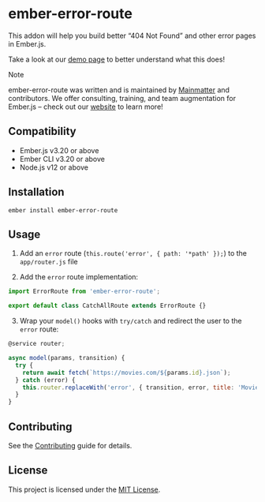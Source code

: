 ember-error-route
==============================================================================

This addon will help you build better “404 Not Found” and other error pages in
Ember.js.

Take a look at our [demo page](https://mainmatter.github.io/ember-error-route/)
to better understand what this does!

> [!NOTE]
> ember-error-route was written and is maintained by [Mainmatter](https://mainmatter.com) and contributors.
> We offer consulting, training, and team augmentation for Ember.js – check out our [website](https://mainmatter.com/ember-consulting/) to learn more!

Compatibility
------------------------------------------------------------------------------

* Ember.js v3.20 or above
* Ember CLI v3.20 or above
* Node.js v12 or above


Installation
------------------------------------------------------------------------------

```
ember install ember-error-route
```


Usage
------------------------------------------------------------------------------

1. Add an `error` route (`this.route('error', { path: '*path' });`) to the
   `app/router.js` file

2. Add the `error` route implementation:

```js
import ErrorRoute from 'ember-error-route';

export default class CatchAllRoute extends ErrorRoute {}
```

3. Wrap your `model()` hooks with `try/catch` and redirect the user to the
   `error` route:

```js
@service router;

async model(params, transition) {
  try {
    return await fetch(`https://movies.com/${params.id}.json`);
  } catch (error) {
    this.router.replaceWith('error', { transition, error, title: 'Movie not found' });
  }
}
```

Contributing
------------------------------------------------------------------------------

See the [Contributing](CONTRIBUTING.md) guide for details.


License
------------------------------------------------------------------------------

This project is licensed under the [MIT License](LICENSE.md).
